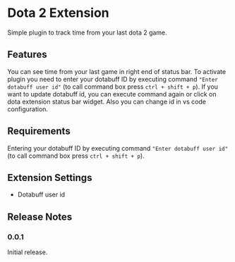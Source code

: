 # Dota 2 Extension

Simple plugin to track time from your last dota 2 game.

## Features

You can see time from your last game in right end of status bar. To activate plugin you need to enter your dotabuff ID by executing command `"Enter dotabuff user id"` (to call command box press `ctrl + shift + p`). If you want to update dotabuff id, you can execute command again or click on dota extension status bar widget. Also you can change id in vs code configuration.

## Requirements

Entering your dotabuff ID by executing command `"Enter dotabuff user id"` (to call command box press `ctrl + shift + p`).

## Extension Settings

* Dotabuff user id

## Release Notes

### 0.0.1

Initial release.
